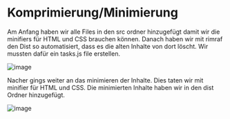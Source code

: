 # Komprimierung/Minimierung

Am Anfang haben wir alle Files in den src ordner hinzugefügt damit wir die minifiers für HTML und CSS brauchen können. Danach haben wir mit rimraf den Dist so automatisiert, dass es die alten Inhalte von dort löscht. Wir mussten dafür ein tasks.js file erstellen.

![image](https://github.com/Karolskipolski/Gruppe09/assets/142780585/6a5d7ef8-bfeb-48df-9944-3f2295dfd346)

Nacher gings weiter an das minimieren der Inhalte. Dies taten wir mit minifier für HTML und CSS. Die minimierten Inhalte haben wir in den dist Ordner hinzugefügt. 

![image](https://github.com/Karolskipolski/Gruppe09/assets/142780585/108a221b-3c62-44ce-b607-f2236743a257)
